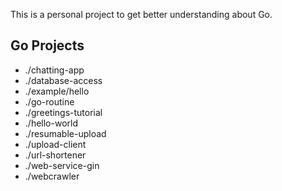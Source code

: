 This is a personal project to get better understanding about Go.

## Go Projects

- ./chatting-app
- ./database-access
- ./example/hello
- ./go-routine
- ./greetings-tutorial
- ./hello-world
- ./resumable-upload
- ./upload-client
- ./url-shortener
- ./web-service-gin
- ./webcrawler